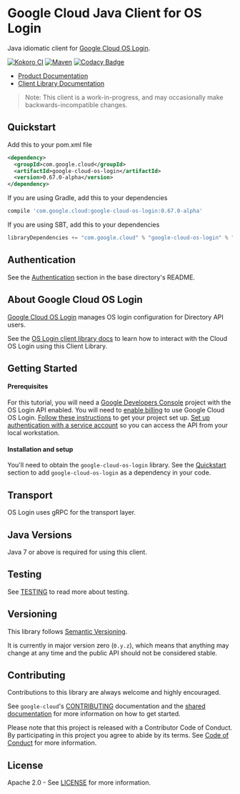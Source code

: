 Google Cloud Java Client for OS Login
=====================================

Java idiomatic client for [Google Cloud OS Login][cloud-os-login].

[![Kokoro CI](http://storage.googleapis.com/cloud-devrel-public/java/badges/google-cloud-java/master.svg)](http://storage.googleapis.com/cloud-devrel-public/java/badges/google-cloud-java/master.html)
[![Maven](https://img.shields.io/maven-central/v/com.google.cloud/google-cloud-os-login.svg)]( https://img.shields.io/maven-central/v/com.google.cloud/google-cloud-os-login.svg)
[![Codacy Badge](https://api.codacy.com/project/badge/grade/9da006ad7c3a4fe1abd142e77c003917)](https://www.codacy.com/app/mziccard/google-cloud-java)

- [Product Documentation][cloud-os-login]
- [Client Library Documentation][os-login-client-lib-docs]

> Note: This client is a work-in-progress, and may occasionally
> make backwards-incompatible changes.

Quickstart
----------

[//]: # ({x-version-update-start:google-cloud-os-login:released})
Add this to your pom.xml file
```xml
<dependency>
  <groupId>com.google.cloud</groupId>
  <artifactId>google-cloud-os-login</artifactId>
  <version>0.67.0-alpha</version>
</dependency>
```
If you are using Gradle, add this to your dependencies
```Groovy
compile 'com.google.cloud:google-cloud-os-login:0.67.0-alpha'
```
If you are using SBT, add this to your dependencies
```Scala
libraryDependencies += "com.google.cloud" % "google-cloud-os-login" % "0.67.0-alpha"
```
[//]: # ({x-version-update-end})

Authentication
--------------

See the [Authentication](https://github.com/googleapis/google-cloud-java#authentication) section in the base directory's README.

About Google Cloud OS Login
---------------------------

[Google Cloud OS Login][cloud-os-login] manages OS login configuration for Directory API users.

See the [OS Login client library docs][os-login-client-lib-docs] to learn how to interact with the
Cloud OS Login using this Client Library.

Getting Started
---------------
#### Prerequisites
For this tutorial, you will need a
[Google Developers Console](https://console.developers.google.com/) project with the OS Login API
enabled. You will need to [enable billing](https://support.google.com/cloud/answer/6158867?hl=en) to
use Google Cloud OS Login.
[Follow these instructions](https://cloud.google.com/resource-manager/docs/creating-managing-projects) to get your
project set up. [Set up authentication with a service account][auth] so you can access the
API from your local workstation.

#### Installation and setup
You'll need to obtain the `google-cloud-os-login` library.  See the [Quickstart](#quickstart) section
to add `google-cloud-os-login` as a dependency in your code.

Transport
---------
OS Login uses gRPC for the transport layer.

Java Versions
-------------

Java 7 or above is required for using this client.

Testing
-------
See [TESTING] to read more about testing.

Versioning
----------

This library follows [Semantic Versioning](http://semver.org/).

It is currently in major version zero (``0.y.z``), which means that anything
may change at any time and the public API should not be considered
stable.

Contributing
------------

Contributions to this library are always welcome and highly encouraged.

See `google-cloud`'s [CONTRIBUTING] documentation and the [shared documentation](https://github.com/googleapis/google-cloud-common/blob/master/contributing/readme.md#how-to-contribute-to-gcloud) for more information on how to get started.

Please note that this project is released with a Contributor Code of Conduct. By participating in this project you agree to abide by its terms. See [Code of Conduct][code-of-conduct] for more information.

License
-------

Apache 2.0 - See [LICENSE] for more information.


[CONTRIBUTING]:https://github.com/googleapis/google-cloud-java/blob/master/CONTRIBUTING.md
[code-of-conduct]:https://github.com/googleapis/google-cloud-java/blob/master/CODE_OF_CONDUCT.md#contributor-code-of-conduct
[LICENSE]: https://github.com/googleapis/google-cloud-java/blob/master/LICENSE
[TESTING]: https://github.com/googleapis/google-cloud-java/blob/master/TESTING.md

[cloud-os-login]: https://cloud.google.com/compute/docs/oslogin/rest/
[os-login-client-lib-docs]: https://googleapis.github.io/google-cloud-java/google-cloud-clients/apidocs/index.html?com/google/cloud/oslogin/v1/package-summary.html
[auth]: https://cloud.google.com/docs/authentication/getting-started
